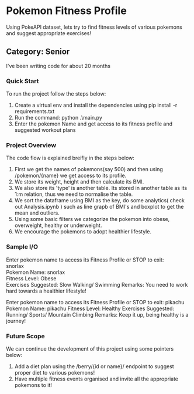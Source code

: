 # Pokemon Fitness Profile
Using PokeAPI dataset, lets try to find fitness levels of various pokemons and suggest appropriate exercises!

## Category: Senior 

I've been writing code for about 20 months

### Quick Start

To run the project follow the steps below:

1) Create a virtual env and install the dependencies using pip install -r requirements.txt
2) Run the command: python .\main.py
3) Enter the pokemon Name and get access to its fitness profile and suggested workout plans

### Project Overview

The code flow is explained breifly in the steps below:

1) First we get the names of pokemons(say 500) and then using /pokemon/{name} we get access to its profile.
2) We store its weight, height and then calculate its BMI.
3) We also store its 'type' is another table. Its stored in another table as its 1:m relation, thus we need to normalise the table.
4) We sort the dataframe using BMI as the key, do some analytics( check out Analysis.ipynb ) such as line grapb of BMI's and boxplot to get the mean and outliers.
5) Using some basic filters we categorize the pokemon into obese, overweight, healthy or underweight.
6) We encourage the pokemons to adopt healthier lifestyle.

### Sample I/O

Enter pokemon name to access its Fitness Profile or STOP to exit:<br />
snorlax<br />
Pokemon Name: snorlax<br />
Fitness Level: Obese<br />
Exercises Suggested: Slow Walking/ Swimming
Remarks: You need to work hard towards a healthier lifestyle!

Enter pokemon name to access its Fitness Profile or STOP to exit:
pikachu
Pokemon Name: pikachu
Fitness Level: Healthy
Exercises Suggested: Running/ Sports/ Mountain Climbing
Remarks: Keep it up, being healthy is a journey!

### Future Scope

We can continue the development of this project using some pointers below:

1) Add a diet plan using the /berry/{id or name}/ endpoint to suggest proper diet to various pokemons!
2) Have multiple fitness events organised and invite all the appropriate pokemons to it!

